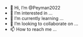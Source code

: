 - 👋 Hi, I’m @Peyman2022
- 👀 I’m interested in ...
- 🌱 I’m currently learning ...
- 💞️ I’m looking to collaborate on ...
- 📫 How to reach me ...

<!---
Peyman2022/Peyman2022 is a ✨ special ✨ repository because its `README.md` (this file) appears on your GitHub profile.
You can click the Preview link to take a look at your changes.

